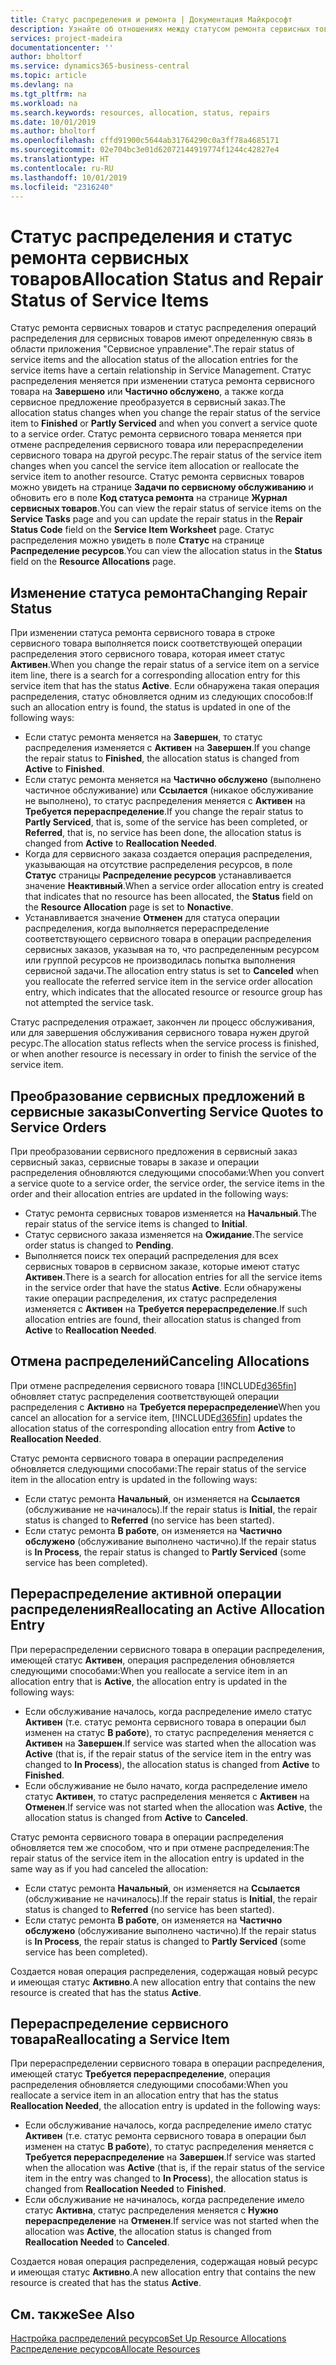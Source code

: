 ```yaml
---
title: Статус распределения и ремонта | Документация Майкрософт
description: Узнайте об отношениях между статусом ремонта сервисных товаров и статусом распределения операций распределения для них.
services: project-madeira
documentationcenter: ''
author: bholtorf
ms.service: dynamics365-business-central
ms.topic: article
ms.devlang: na
ms.tgt_pltfrm: na
ms.workload: na
ms.search.keywords: resources, allocation, status, repairs
ms.date: 10/01/2019
ms.author: bholtorf
ms.openlocfilehash: cffd91900c5644ab31764290c0a3ff78a4685171
ms.sourcegitcommit: 02e704bc3e01d62072144919774f1244c42827e4
ms.translationtype: HT
ms.contentlocale: ru-RU
ms.lasthandoff: 10/01/2019
ms.locfileid: "2316240"
---
```

# <a name="allocation-status-and-repair-status-of-service-items"></a><span data-ttu-id="c3e69-103">Статус распределения и статус ремонта сервисных товаров</span><span class="sxs-lookup"><span data-stu-id="c3e69-103">Allocation Status and Repair Status of Service Items</span></span>
<span data-ttu-id="c3e69-104">Статус ремонта сервисных товаров и статус распределения операций распределения для сервисных товаров имеют определенную связь в области приложения "Сервисное управление".</span><span class="sxs-lookup"><span data-stu-id="c3e69-104">The repair status of service items and the allocation status of the allocation entries for the service items have a certain relationship in Service Management.</span></span> <span data-ttu-id="c3e69-105">Статус распределения меняется при изменении статуса ремонта сервисного товара на **Завершено** или **Частично обслужено**, а также когда сервисное предложение преобразуется в сервисный заказ.</span><span class="sxs-lookup"><span data-stu-id="c3e69-105">The allocation status changes when you change the repair status of the service item to **Finished** or **Partly Serviced** and when you convert a service quote to a service order.</span></span> <span data-ttu-id="c3e69-106">Статус ремонта сервисного товара меняется при отмене распределения сервисного товара или перераспределении сервисного товара на другой ресурс.</span><span class="sxs-lookup"><span data-stu-id="c3e69-106">The repair status of the service item changes when you cancel the service item allocation or reallocate the service item to another resource.</span></span> <span data-ttu-id="c3e69-107">Статус ремонта сервисных товаров можно увидеть на странице **Задачи по сервисному обслуживанию** и обновить его в поле **Код статуса ремонта** на странице **Журнал сервисных товаров**.</span><span class="sxs-lookup"><span data-stu-id="c3e69-107">You can view the repair status of service items on the **Service Tasks** page and you can update the repair status in the **Repair Status Code** field on the **Service Item Worksheet** page.</span></span> <span data-ttu-id="c3e69-108">Статус распределения можно увидеть в поле **Статус** на странице **Распределение ресурсов**.</span><span class="sxs-lookup"><span data-stu-id="c3e69-108">You can view the allocation status in the **Status** field on the **Resource Allocations** page.</span></span>  
  
## <a name="changing-repair-status"></a><span data-ttu-id="c3e69-109">Изменение статуса ремонта</span><span class="sxs-lookup"><span data-stu-id="c3e69-109">Changing Repair Status</span></span>  
<span data-ttu-id="c3e69-110">При изменении статуса ремонта сервисного товара в строке сервисного товара выполняется поиск соответствующей операции распределения этого сервисного товара, которая имеет статус **Активен**.</span><span class="sxs-lookup"><span data-stu-id="c3e69-110">When you change the repair status of a service item on a service item line, there is a search for a corresponding allocation entry for this service item that has the status **Active**.</span></span> <span data-ttu-id="c3e69-111">Если обнаружена такая операция распределения, статус обновляется одним из следующих способов:</span><span class="sxs-lookup"><span data-stu-id="c3e69-111">If such an allocation entry is found, the status is updated in one of the following ways:</span></span>  
  
* <span data-ttu-id="c3e69-112">Если статус ремонта меняется на **Завершен**, то статус распределения изменяется с **Активен** на **Завершен**.</span><span class="sxs-lookup"><span data-stu-id="c3e69-112">If you change the repair status to **Finished**, the allocation status is changed from **Active** to **Finished**.</span></span>  
* <span data-ttu-id="c3e69-113">Если статус ремонта меняется на **Частично обслужено** (выполнено частичное обслуживание) или **Ссылается** (никакое обслуживание не выполнено), то статус распределения меняется с **Активен** на **Требуется перераспределение**.</span><span class="sxs-lookup"><span data-stu-id="c3e69-113">If you change the repair status to **Partly Serviced**, that is, some of the service has been completed, or **Referred**, that is, no service has been done, the allocation status is changed from **Active** to **Reallocation Needed**.</span></span>  
* <span data-ttu-id="c3e69-114">Когда для сервисного заказа создается операция распределения, указывающая на отсутствие распределения ресурсов, в поле **Статус** страницы **Распределение ресурсов** устанавливается значение **Неактивный**.</span><span class="sxs-lookup"><span data-stu-id="c3e69-114">When a service order allocation entry is created that indicates that no resource has been allocated, the **Status** field on the **Resource Allocation** page is set to **Nonactive**.</span></span>  
* <span data-ttu-id="c3e69-115">Устанавливается значение **Отменен** для статуса операции распределения, когда выполняется перераспределение соответствующего сервисного товара в операции распределения сервисных заказов, указывая на то, что распределенным ресурсом или группой ресурсов не производилась попытка выполнения сервисной задачи.</span><span class="sxs-lookup"><span data-stu-id="c3e69-115">The allocation entry status is set to **Canceled** when you reallocate the referred service item in the service order allocation entry, which indicates that the allocated resource or resource group has not attempted the service task.</span></span>  
  
<span data-ttu-id="c3e69-116">Статус распределения отражает, закончен ли процесс обслуживания, или для завершения обслуживания сервисного товара нужен другой ресурс.</span><span class="sxs-lookup"><span data-stu-id="c3e69-116">The allocation status reflects when the service process is finished, or when another resource is necessary in order to finish the service of the service item.</span></span>  
  
## <a name="converting-service-quotes-to-service-orders"></a><span data-ttu-id="c3e69-117">Преобразование сервисных предложений в сервисные заказы</span><span class="sxs-lookup"><span data-stu-id="c3e69-117">Converting Service Quotes to Service Orders</span></span>  
<span data-ttu-id="c3e69-118">При преобразовании сервисного предложения в сервисный заказ сервисный заказ, сервисные товары в заказе и операции распределения обновляются следующими способами:</span><span class="sxs-lookup"><span data-stu-id="c3e69-118">When you convert a service quote to a service order, the service order, the service items in the order and their allocation entries are updated in the following ways:</span></span>  
  
* <span data-ttu-id="c3e69-119">Статус ремонта сервисных товаров изменяется на **Начальный**.</span><span class="sxs-lookup"><span data-stu-id="c3e69-119">The repair status of the service items is changed to **Initial**.</span></span>  
* <span data-ttu-id="c3e69-120">Статус сервисного заказа изменяется на **Ожидание**.</span><span class="sxs-lookup"><span data-stu-id="c3e69-120">The service order status is changed to **Pending**.</span></span>  
* <span data-ttu-id="c3e69-121">Выполняется поиск тех операций распределения для всех сервисных товаров в сервисном заказе, которые имеют статус **Активен**.</span><span class="sxs-lookup"><span data-stu-id="c3e69-121">There is a search for allocation entries for all the service items in the service order that have the status **Active**.</span></span> <span data-ttu-id="c3e69-122">Если обнаружены такие операции распределения, их статус распределения изменяется с **Активен** на **Требуется перераспределение**.</span><span class="sxs-lookup"><span data-stu-id="c3e69-122">If such allocation entries are found, their allocation status is changed from **Active** to **Reallocation Needed**.</span></span>  
  
## <a name="canceling-allocations"></a><span data-ttu-id="c3e69-123">Отмена распределений</span><span class="sxs-lookup"><span data-stu-id="c3e69-123">Canceling Allocations</span></span>  
<span data-ttu-id="c3e69-124">При отмене распределения сервисного товара [!INCLUDE[d365fin](includes/d365fin_md.md)] обновляет статус распределения соответствующей операции распределения с **Активно** на **Требуется перераспределение**</span><span class="sxs-lookup"><span data-stu-id="c3e69-124">When you cancel an allocation for a service item, [!INCLUDE[d365fin](includes/d365fin_md.md)] updates the allocation status of the corresponding allocation entry from **Active** to **Reallocation Needed**.</span></span>

<span data-ttu-id="c3e69-125">Статус ремонта сервисного товара в операции распределения обновляется следующими способами:</span><span class="sxs-lookup"><span data-stu-id="c3e69-125">The repair status of the service item in the allocation entry is updated in the following ways:</span></span>  
  
* <span data-ttu-id="c3e69-126">Если статус ремонта **Начальный**, он изменяется на **Ссылается** (обслуживание не начиналось).</span><span class="sxs-lookup"><span data-stu-id="c3e69-126">If the repair status is **Initial**, the repair status is changed to **Referred** (no service has been started).</span></span>  
* <span data-ttu-id="c3e69-127">Если статус ремонта **В работе**, он изменяется на **Частично обслужено** (обслуживание выполнено частично).</span><span class="sxs-lookup"><span data-stu-id="c3e69-127">If the repair status is **In Process**, the repair status is changed to **Partly Serviced** (some service has been completed).</span></span>  
  
## <a name="reallocating-an-active-allocation-entry"></a><span data-ttu-id="c3e69-128">Перераспределение активной операции распределения</span><span class="sxs-lookup"><span data-stu-id="c3e69-128">Reallocating an Active Allocation Entry</span></span>  
<span data-ttu-id="c3e69-129">При перераспределении сервисного товара в операции распределения, имеющей статус **Активен**, операция распределения обновляется следующими способами:</span><span class="sxs-lookup"><span data-stu-id="c3e69-129">When you reallocate a service item in an allocation entry that is **Active**, the allocation entry is updated in the following ways:</span></span>  
  
* <span data-ttu-id="c3e69-130">Если обслуживание началось, когда распределение имело статус **Активен** (т.е. статус ремонта сервисного товара в операции был изменен на статус **В работе**), то статус распределения меняется с **Активен** на **Завершен**.</span><span class="sxs-lookup"><span data-stu-id="c3e69-130">If service was started when the allocation was **Active** (that is, if the repair status of the service item in the entry was changed to **In Process**), the allocation status is changed from **Active** to **Finished**.</span></span>  
* <span data-ttu-id="c3e69-131">Если обслуживание не было начато, когда распределение имело статус **Активен**, то статус распределения меняется с **Активен** на **Отменен**.</span><span class="sxs-lookup"><span data-stu-id="c3e69-131">If service was not started when the allocation was **Active**, the allocation status is changed from **Active** to **Canceled**.</span></span>  
  
<span data-ttu-id="c3e69-132">Статус ремонта сервисного товара в операции распределения обновляется тем же способом, что и при отмене распределения:</span><span class="sxs-lookup"><span data-stu-id="c3e69-132">The repair status of the service item in the allocation entry is updated in the same way as if you had canceled the allocation:</span></span>  
  
* <span data-ttu-id="c3e69-133">Если статус ремонта **Начальный**, он изменяется на **Ссылается** (обслуживание не начиналось).</span><span class="sxs-lookup"><span data-stu-id="c3e69-133">If the repair status is **Initial**, the repair status is changed to **Referred** (no service has been started).</span></span>  
* <span data-ttu-id="c3e69-134">Если статус ремонта **В работе**, он изменяется на **Частично обслужено** (обслуживание выполнено частично).</span><span class="sxs-lookup"><span data-stu-id="c3e69-134">If the repair status is **In Process**, the repair status is changed to **Partly Serviced** (some service has been completed).</span></span>  
  
<span data-ttu-id="c3e69-135">Создается новая операция распределения, содержащая новый ресурс и имеющая статус **Активно**.</span><span class="sxs-lookup"><span data-stu-id="c3e69-135">A new allocation entry that contains the new resource is created that has the status **Active**.</span></span>  
  
## <a name="reallocating-a-service-item"></a><span data-ttu-id="c3e69-136">Перераспределение сервисного товара</span><span class="sxs-lookup"><span data-stu-id="c3e69-136">Reallocating a Service Item</span></span>  
<span data-ttu-id="c3e69-137">При перераспределении сервисного товара в операции распределения, имеющей статус **Требуется перераспределение**, операция распределения обновляется следующими способами:</span><span class="sxs-lookup"><span data-stu-id="c3e69-137">When you reallocate a service item in an allocation entry that has the status **Reallocation Needed**, the allocation entry is updated in the following ways:</span></span>  
  
* <span data-ttu-id="c3e69-138">Если обслуживание началось, когда распределение имело статус **Активен** (т.е. статус ремонта сервисного товара в операции был изменен на статус **В работе**), то статус распределения меняется с **Требуется перераспределение** на **Завершен**.</span><span class="sxs-lookup"><span data-stu-id="c3e69-138">If service was started when the allocation was **Active** (that is, if the repair status of the service item in the entry was changed to **In Process**), the allocation status is changed from **Reallocation Needed** to **Finished**.</span></span>  
* <span data-ttu-id="c3e69-139">Если обслуживание не начиналось, когда распределение имело статус **Активна**, статус распределения меняется с **Нужно перераспределение** на **Отменен**.</span><span class="sxs-lookup"><span data-stu-id="c3e69-139">If service was not started when the allocation was **Active**, the allocation status is changed from **Reallocation Needed** to **Canceled**.</span></span>  
  
<span data-ttu-id="c3e69-140">Создается новая операция распределения, содержащая новый ресурс и имеющая статус **Активно**.</span><span class="sxs-lookup"><span data-stu-id="c3e69-140">A new allocation entry that contains the new resource is created that has the status **Active**.</span></span>  
  
## <a name="see-also"></a><span data-ttu-id="c3e69-141">См. также</span><span class="sxs-lookup"><span data-stu-id="c3e69-141">See Also</span></span>  
[<span data-ttu-id="c3e69-142">Настройка распределений ресурсов</span><span class="sxs-lookup"><span data-stu-id="c3e69-142">Set Up Resource Allocations</span></span>](service-how-setup-resource-allocation.md)  
[<span data-ttu-id="c3e69-143">Распределение ресурсов</span><span class="sxs-lookup"><span data-stu-id="c3e69-143">Allocate Resources</span></span>](service-how-to-allocate-resources.md)  

